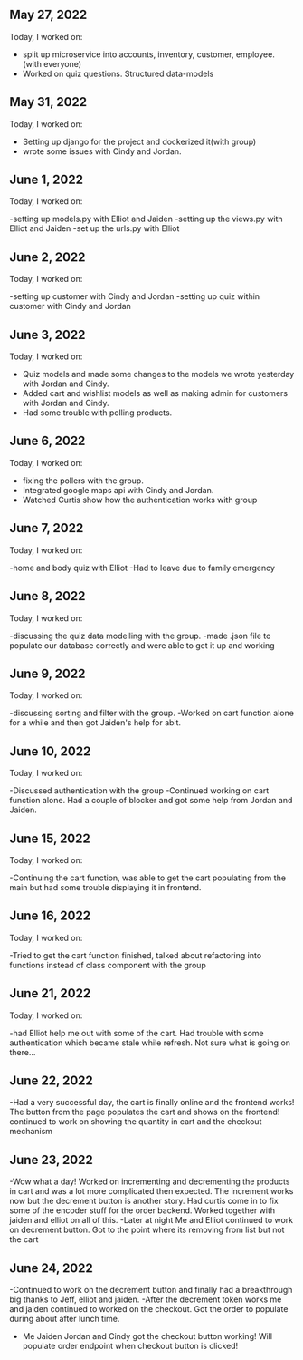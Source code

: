 ## May 27, 2022

Today, I worked on:

- split up microservice into accounts, inventory, customer, employee. (with everyone)
- Worked on quiz questions. Structured data-models

## May 31, 2022

Today, I worked on:

- Setting up django for the project and dockerized it(with group)
- wrote some issues with Cindy and Jordan.

## June 1, 2022

Today, I worked on:

-setting up models.py with Elliot and Jaiden
-setting up the views.py with Elliot and Jaiden
-set up the urls.py with Elliot

## June 2, 2022

Today, I worked on:

-setting up customer with Cindy and Jordan
-setting up quiz within customer with Cindy and Jordan

## June 3, 2022

Today, I worked on:

- Quiz models and made some changes to the models we wrote yesterday with Jordan and Cindy.
- Added cart and wishlist models as well as making admin for customers with Jordan and Cindy.
- Had some trouble with polling products.

## June 6, 2022

Today, I worked on:

- fixing the pollers with the group.
- Integrated google maps api with Cindy and Jordan.
- Watched Curtis show how the authentication works with group
 
 ## June 7, 2022

 Today, I worked on:

 -home and body quiz with Elliot
 -Had to leave due to family emergency

 ## June 8, 2022
 Today, I worked on:

 -discussing the quiz data modelling with the group.
 -made .json file to populate our database correctly and were able to get it up and working

 ## June 9, 2022
 Today, I worked on:

 -discussing sorting and filter with the group.
 -Worked on cart function alone for a while and then got Jaiden's help for abit.

## June 10, 2022
Today, I worked on:

-Discussed authentication with the group
-Continued working on cart function alone. Had a couple of blocker and got some help from Jordan and Jaiden.

## June 15, 2022
Today, I worked on:

-Continuing the cart function, was able to get the cart populating from the main but had some trouble displaying it in frontend.

## June 16, 2022
Today, I worked on:

-Tried to get the cart function finished, talked about refactoring into functions instead of class component with the group

## June 21, 2022
Today, I worked on:

-had Elliot help me out with some of the cart. Had trouble with some authentication which became stale while refresh. Not sure what is going on there...

## June 22, 2022

-Had a very successful day, the cart is finally online and the frontend works! The button from the page populates the cart and shows on the frontend! continued to work on showing the quantity in cart and the checkout mechanism 

## June 23, 2022

-Wow what a day! Worked on incrementing and decrementing the products in cart and was a lot more complicated then expected. The increment works now but the decrement button is another story. Had curtis come in to fix some of the encoder stuff for the order backend. Worked together with jaiden and elliot on all of this.
-Later at night Me and Elliot continued to work on decrement button. Got to the point where its removing from list but not the cart

## June 24, 2022

-Continued to work on the decrement button and finally had a breakthrough big thanks to Jeff, elliot and jaiden.
-After the decrement token works me and jaiden continued to worked on the checkout. Got the order to populate during about after lunch time.
- Me Jaiden Jordan and Cindy got the checkout button working! Will populate order endpoint when checkout button is clicked!
